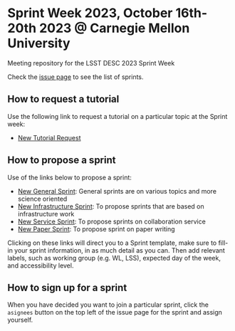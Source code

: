 # Sprint Week 2023, October 16th-20th 2023 @ Carnegie Mellon University
Meeting repository for the LSST DESC 2023 Sprint Week

Check the <a href="https://github.com/LSSTDESC/SprintWeek2023/issues">issue page</a> to see the list of sprints.

## How to request a tutorial

Use the following link to request a tutorial on a particular topic at the Sprint week:
  - <a href="https://github.com/LSSTDESC/SprintWeek2023/issues/new?assignees=&labels=tutorial+request&template=tutorial-request.md&title=%5BTutorial%5D+Your+idea+for+a+tutorial" target="_blank"  >New Tutorial Request</a>

## How to propose a sprint

Use of the links below to propose a sprint:
  - <a href="https://github.com/LSSTDESC/SprintWeek2023/issues/new?assignees=&labels=General+Sprint&template=new-general-sprint.md&title=your+sprint+name+" target="_blank"  >New General Sprint</a>: General sprints are on various topics and more science oriented
  - <a href="https://github.com/LSSTDESC/SprintWeek2023/issues/new?assignees=&labels=Infrastructure+Sprint&template=new-infrastructure-sprint.md&title=your+sprint+name+" target="_blank" >New Infrastructure Sprint</a>: To propose sprints that are based on infrastructure work
  - <a href="https://github.com/LSSTDESC/SprintWeek2023/issues/new?assignees=&labels=Service+Sprint%2C+Wednesday&template=new-service-sprint.md&title=your+sprint+name+" target="_blank" >New Service Sprint</a>: To propose sprints on collaboration service
  - <a href="https://github.com/LSSTDESC/SprintWeek2023/issues/new?assignees=&labels=Paper+Sprint&template=new-paper-sprint.md&title=your+sprint+name+" target="_blank">New Paper Sprint</a>: To propose sprint on paper writing

Clicking on these links will direct you to a Sprint template, make sure to fill-in your sprint information, in as much detail as you can. Then add relevant labels, such as working group (e.g. WL, LSS), expected day of the week, and accessibility level.

## How to sign up for a sprint

When you have decided you want to join a particular sprint, click the `asignees` button on the top left of the issue page for the sprint and assign yourself.
